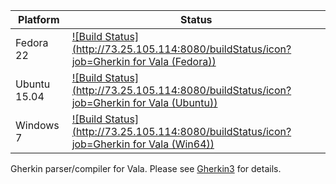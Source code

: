 | Platform | Status |
| --- | --- | 
| Fedora 22 | [![Build Status](http://73.25.105.114:8080/buildStatus/icon?job=Gherkin for Vala (Fedora))](http://73.25.105.114:8080/job/Gherkin%20for%20Vala%20(Fedora)/) |
| Ubuntu 15.04 | [![Build Status](http://73.25.105.114:8080/buildStatus/icon?job=Gherkin for Vala (Ubuntu))](http://73.25.105.114:8080/job/Gherkin%20for%20Vala%20(Ubuntu)/) |
| Windows 7 | [![Build Status](http://73.25.105.114:8080/buildStatus/icon?job=Gherkin for Vala (Win64))](http://73.25.105.114:8080/job/Gherkin%20for%20Vala%20(Win64)/) |

Gherkin parser/compiler for Vala. Please see [Gherkin3](https://github.com/cucumber/gherkin3) for details.
